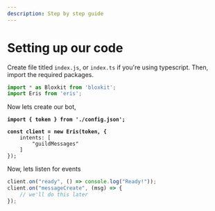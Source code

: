 ```yaml
---
description: Step by step guide
---
```


# Setting up our code

Create file titled `index.js`, or `index.ts` if you're using typescript. Then, import the required packages.

```javascript
import * as Bloxkit from 'bloxkit';
import Eris from 'eris';
```

Now lets create our bot,

<pre class="language-javascript"><code class="lang-javascript"><strong>import { token } from './config.json';
</strong><strong>
</strong><strong>const client = new Eris(token, {
</strong>    intents: [
        "guildMessages"
    ]
});</code></pre>

Now, lets listen for events

```javascript
client.on("ready", () => console.log("Ready!"));
client.on("messageCreate", (msg) => {
    // we'll do this later
});
```
